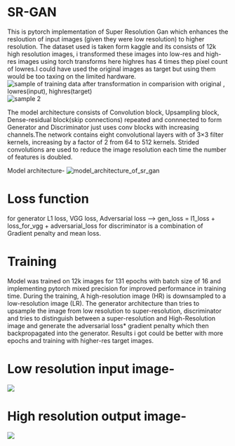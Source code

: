 # SR-GAN
This is pytorch implementation of Super Resolution Gan which enhances the resloution of input images (given they were low resolution) to higher resolution.
The dataset used is taken form kaggle and its consists of 12k high resolution images, i transformed these images into low-res and high-res images using torch transforms
here highres has 4 times thep pixel count of lowres.I could have used the original images as target but using them would be too taxing on the limited hardware.
![sample of training data after transformation in comparision with original , lowres(input), highres(target)](https://user-images.githubusercontent.com/26987970/265220544-12fc01f0-af86-4aec-a8c3-f84e98f6ca46.png)
![sample 2](https://user-images.githubusercontent.com/26987970/265220587-3a3ea551-104f-4cf1-8feb-96f5d8651696.png)

The model architecture consists of Convolution block, Upsampling block, Dense-residual block(skip connections) repeated and connnected to form Generator and Discriminator just uses conv blocks with increasing channels.The network contains eight convolutional layers with of 3×3 filter kernels, increasing by a factor of 2 from 64 to 512 kernels. Strided convolutions are used to reduce the image resolution each time the number of features is doubled.

Model architecture-
![model_architecture_of_sr_gan](https://user-images.githubusercontent.com/26987970/265250594-8495ca2b-95b9-40f0-9846-f9dfa69d9284.png)

# Loss function
for generator L1 loss, VGG loss, Adversarial loss --> gen_loss = l1_loss + loss_for_vgg + adversarial_loss
for discriminator is a combination of Gradient penalty and mean loss.

# Training
Model was trained on 12k images for 131 epochs with batch size of 16 and implementing pytorch mixed precision for improved performance in training time.
During the training, A high-resolution image (HR) is downsampled to a low-resolution image (LR). The generator architecture than tries to upsample the image from low resolution to super-resolution, discriminator and tries to distinguish between a super-resolution and High-Resolution image and generate the adversarial loss* gradient penalty which then backpropagated into the generator.
Results i got could be better with more epochs and training with higher-res target images.
# Low resolution input image-
![](https://user-images.githubusercontent.com/26987970/265220830-f9fd3eb7-9585-4b8f-b9e4-8dca2339261b.png)


# High resolution output image-
![](https://user-images.githubusercontent.com/26987970/265220856-2cdb3a20-9077-455d-ab8d-f1f90b1bbeee.png)
